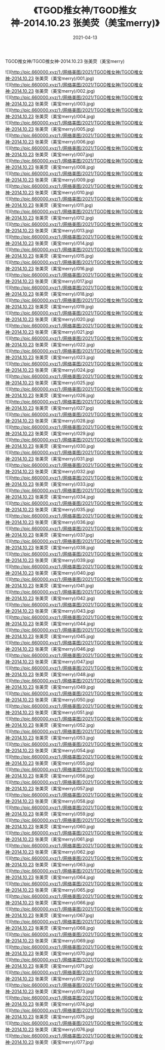 ﻿---
layout: post
title:  《TGOD推女神/TGOD推女神-2014.10.23 张美荧（美宝merry)》
date:   2021-04-13
img: http://pic.660000.xyz/1:/网络美图/2021/TGOD推女神/TGOD推女神-2014.10.23 张美荧（美宝merry)/000.jpg
categories: [美女, 清纯, 唯美]
---

TGOD推女神/TGOD推女神-2014.10.23 张美荧（美宝merry)

 ![](http://pic.660000.xyz/1:/网络美图/2021/TGOD推女神/TGOD推女神-2014.10.23 张美荧（美宝merry)/001.jpg) <br>![](http://pic.660000.xyz/1:/网络美图/2021/TGOD推女神/TGOD推女神-2014.10.23 张美荧（美宝merry)/002.jpg) <br>![](http://pic.660000.xyz/1:/网络美图/2021/TGOD推女神/TGOD推女神-2014.10.23 张美荧（美宝merry)/003.jpg) <br>![](http://pic.660000.xyz/1:/网络美图/2021/TGOD推女神/TGOD推女神-2014.10.23 张美荧（美宝merry)/004.jpg) <br>![](http://pic.660000.xyz/1:/网络美图/2021/TGOD推女神/TGOD推女神-2014.10.23 张美荧（美宝merry)/005.jpg) <br>![](http://pic.660000.xyz/1:/网络美图/2021/TGOD推女神/TGOD推女神-2014.10.23 张美荧（美宝merry)/006.jpg) <br>![](http://pic.660000.xyz/1:/网络美图/2021/TGOD推女神/TGOD推女神-2014.10.23 张美荧（美宝merry)/007.jpg) <br>![](http://pic.660000.xyz/1:/网络美图/2021/TGOD推女神/TGOD推女神-2014.10.23 张美荧（美宝merry)/008.jpg) <br>![](http://pic.660000.xyz/1:/网络美图/2021/TGOD推女神/TGOD推女神-2014.10.23 张美荧（美宝merry)/009.jpg) <br>![](http://pic.660000.xyz/1:/网络美图/2021/TGOD推女神/TGOD推女神-2014.10.23 张美荧（美宝merry)/010.jpg) <br>![](http://pic.660000.xyz/1:/网络美图/2021/TGOD推女神/TGOD推女神-2014.10.23 张美荧（美宝merry)/011.jpg) <br>![](http://pic.660000.xyz/1:/网络美图/2021/TGOD推女神/TGOD推女神-2014.10.23 张美荧（美宝merry)/012.jpg) <br>![](http://pic.660000.xyz/1:/网络美图/2021/TGOD推女神/TGOD推女神-2014.10.23 张美荧（美宝merry)/013.jpg) <br>![](http://pic.660000.xyz/1:/网络美图/2021/TGOD推女神/TGOD推女神-2014.10.23 张美荧（美宝merry)/014.jpg) <br>![](http://pic.660000.xyz/1:/网络美图/2021/TGOD推女神/TGOD推女神-2014.10.23 张美荧（美宝merry)/015.jpg) <br>![](http://pic.660000.xyz/1:/网络美图/2021/TGOD推女神/TGOD推女神-2014.10.23 张美荧（美宝merry)/016.jpg) <br>![](http://pic.660000.xyz/1:/网络美图/2021/TGOD推女神/TGOD推女神-2014.10.23 张美荧（美宝merry)/017.jpg) <br>![](http://pic.660000.xyz/1:/网络美图/2021/TGOD推女神/TGOD推女神-2014.10.23 张美荧（美宝merry)/018.jpg) <br>![](http://pic.660000.xyz/1:/网络美图/2021/TGOD推女神/TGOD推女神-2014.10.23 张美荧（美宝merry)/019.jpg) <br>![](http://pic.660000.xyz/1:/网络美图/2021/TGOD推女神/TGOD推女神-2014.10.23 张美荧（美宝merry)/020.jpg) <br>![](http://pic.660000.xyz/1:/网络美图/2021/TGOD推女神/TGOD推女神-2014.10.23 张美荧（美宝merry)/021.jpg) <br>![](http://pic.660000.xyz/1:/网络美图/2021/TGOD推女神/TGOD推女神-2014.10.23 张美荧（美宝merry)/022.jpg) <br>![](http://pic.660000.xyz/1:/网络美图/2021/TGOD推女神/TGOD推女神-2014.10.23 张美荧（美宝merry)/023.jpg) <br>![](http://pic.660000.xyz/1:/网络美图/2021/TGOD推女神/TGOD推女神-2014.10.23 张美荧（美宝merry)/024.jpg) <br>![](http://pic.660000.xyz/1:/网络美图/2021/TGOD推女神/TGOD推女神-2014.10.23 张美荧（美宝merry)/025.jpg) <br>![](http://pic.660000.xyz/1:/网络美图/2021/TGOD推女神/TGOD推女神-2014.10.23 张美荧（美宝merry)/026.jpg) <br>![](http://pic.660000.xyz/1:/网络美图/2021/TGOD推女神/TGOD推女神-2014.10.23 张美荧（美宝merry)/027.jpg) <br>![](http://pic.660000.xyz/1:/网络美图/2021/TGOD推女神/TGOD推女神-2014.10.23 张美荧（美宝merry)/028.jpg) <br>![](http://pic.660000.xyz/1:/网络美图/2021/TGOD推女神/TGOD推女神-2014.10.23 张美荧（美宝merry)/029.jpg) <br>![](http://pic.660000.xyz/1:/网络美图/2021/TGOD推女神/TGOD推女神-2014.10.23 张美荧（美宝merry)/030.jpg) <br>![](http://pic.660000.xyz/1:/网络美图/2021/TGOD推女神/TGOD推女神-2014.10.23 张美荧（美宝merry)/031.jpg) <br>![](http://pic.660000.xyz/1:/网络美图/2021/TGOD推女神/TGOD推女神-2014.10.23 张美荧（美宝merry)/032.jpg) <br>![](http://pic.660000.xyz/1:/网络美图/2021/TGOD推女神/TGOD推女神-2014.10.23 张美荧（美宝merry)/033.jpg) <br>![](http://pic.660000.xyz/1:/网络美图/2021/TGOD推女神/TGOD推女神-2014.10.23 张美荧（美宝merry)/034.jpg) <br>![](http://pic.660000.xyz/1:/网络美图/2021/TGOD推女神/TGOD推女神-2014.10.23 张美荧（美宝merry)/035.jpg) <br>![](http://pic.660000.xyz/1:/网络美图/2021/TGOD推女神/TGOD推女神-2014.10.23 张美荧（美宝merry)/036.jpg) <br>![](http://pic.660000.xyz/1:/网络美图/2021/TGOD推女神/TGOD推女神-2014.10.23 张美荧（美宝merry)/037.jpg) <br>![](http://pic.660000.xyz/1:/网络美图/2021/TGOD推女神/TGOD推女神-2014.10.23 张美荧（美宝merry)/038.jpg) <br>![](http://pic.660000.xyz/1:/网络美图/2021/TGOD推女神/TGOD推女神-2014.10.23 张美荧（美宝merry)/039.jpg) <br>![](http://pic.660000.xyz/1:/网络美图/2021/TGOD推女神/TGOD推女神-2014.10.23 张美荧（美宝merry)/040.jpg) <br>![](http://pic.660000.xyz/1:/网络美图/2021/TGOD推女神/TGOD推女神-2014.10.23 张美荧（美宝merry)/041.jpg) <br>![](http://pic.660000.xyz/1:/网络美图/2021/TGOD推女神/TGOD推女神-2014.10.23 张美荧（美宝merry)/042.jpg) <br>![](http://pic.660000.xyz/1:/网络美图/2021/TGOD推女神/TGOD推女神-2014.10.23 张美荧（美宝merry)/043.jpg) <br>![](http://pic.660000.xyz/1:/网络美图/2021/TGOD推女神/TGOD推女神-2014.10.23 张美荧（美宝merry)/044.jpg) <br>![](http://pic.660000.xyz/1:/网络美图/2021/TGOD推女神/TGOD推女神-2014.10.23 张美荧（美宝merry)/045.jpg) <br>![](http://pic.660000.xyz/1:/网络美图/2021/TGOD推女神/TGOD推女神-2014.10.23 张美荧（美宝merry)/046.jpg) <br>![](http://pic.660000.xyz/1:/网络美图/2021/TGOD推女神/TGOD推女神-2014.10.23 张美荧（美宝merry)/047.jpg) <br>![](http://pic.660000.xyz/1:/网络美图/2021/TGOD推女神/TGOD推女神-2014.10.23 张美荧（美宝merry)/048.jpg) <br>![](http://pic.660000.xyz/1:/网络美图/2021/TGOD推女神/TGOD推女神-2014.10.23 张美荧（美宝merry)/049.jpg) <br>![](http://pic.660000.xyz/1:/网络美图/2021/TGOD推女神/TGOD推女神-2014.10.23 张美荧（美宝merry)/050.jpg) <br>![](http://pic.660000.xyz/1:/网络美图/2021/TGOD推女神/TGOD推女神-2014.10.23 张美荧（美宝merry)/051.jpg) <br>![](http://pic.660000.xyz/1:/网络美图/2021/TGOD推女神/TGOD推女神-2014.10.23 张美荧（美宝merry)/052.jpg) <br>![](http://pic.660000.xyz/1:/网络美图/2021/TGOD推女神/TGOD推女神-2014.10.23 张美荧（美宝merry)/053.jpg) <br>![](http://pic.660000.xyz/1:/网络美图/2021/TGOD推女神/TGOD推女神-2014.10.23 张美荧（美宝merry)/054.jpg) <br>![](http://pic.660000.xyz/1:/网络美图/2021/TGOD推女神/TGOD推女神-2014.10.23 张美荧（美宝merry)/055.jpg) <br>![](http://pic.660000.xyz/1:/网络美图/2021/TGOD推女神/TGOD推女神-2014.10.23 张美荧（美宝merry)/056.jpg) <br>![](http://pic.660000.xyz/1:/网络美图/2021/TGOD推女神/TGOD推女神-2014.10.23 张美荧（美宝merry)/057.jpg) <br>![](http://pic.660000.xyz/1:/网络美图/2021/TGOD推女神/TGOD推女神-2014.10.23 张美荧（美宝merry)/058.jpg) <br>![](http://pic.660000.xyz/1:/网络美图/2021/TGOD推女神/TGOD推女神-2014.10.23 张美荧（美宝merry)/059.jpg) <br>![](http://pic.660000.xyz/1:/网络美图/2021/TGOD推女神/TGOD推女神-2014.10.23 张美荧（美宝merry)/060.jpg) <br>![](http://pic.660000.xyz/1:/网络美图/2021/TGOD推女神/TGOD推女神-2014.10.23 张美荧（美宝merry)/061.jpg) <br>![](http://pic.660000.xyz/1:/网络美图/2021/TGOD推女神/TGOD推女神-2014.10.23 张美荧（美宝merry)/062.jpg) <br>![](http://pic.660000.xyz/1:/网络美图/2021/TGOD推女神/TGOD推女神-2014.10.23 张美荧（美宝merry)/063.jpg) <br>![](http://pic.660000.xyz/1:/网络美图/2021/TGOD推女神/TGOD推女神-2014.10.23 张美荧（美宝merry)/064.jpg) <br>![](http://pic.660000.xyz/1:/网络美图/2021/TGOD推女神/TGOD推女神-2014.10.23 张美荧（美宝merry)/065.jpg) <br>![](http://pic.660000.xyz/1:/网络美图/2021/TGOD推女神/TGOD推女神-2014.10.23 张美荧（美宝merry)/066.jpg) <br>![](http://pic.660000.xyz/1:/网络美图/2021/TGOD推女神/TGOD推女神-2014.10.23 张美荧（美宝merry)/067.jpg) <br>![](http://pic.660000.xyz/1:/网络美图/2021/TGOD推女神/TGOD推女神-2014.10.23 张美荧（美宝merry)/068.jpg) <br>![](http://pic.660000.xyz/1:/网络美图/2021/TGOD推女神/TGOD推女神-2014.10.23 张美荧（美宝merry)/069.jpg) <br>![](http://pic.660000.xyz/1:/网络美图/2021/TGOD推女神/TGOD推女神-2014.10.23 张美荧（美宝merry)/070.jpg) <br>![](http://pic.660000.xyz/1:/网络美图/2021/TGOD推女神/TGOD推女神-2014.10.23 张美荧（美宝merry)/071.jpg) <br>![](http://pic.660000.xyz/1:/网络美图/2021/TGOD推女神/TGOD推女神-2014.10.23 张美荧（美宝merry)/072.jpg) <br>![](http://pic.660000.xyz/1:/网络美图/2021/TGOD推女神/TGOD推女神-2014.10.23 张美荧（美宝merry)/073.jpg) <br>![](http://pic.660000.xyz/1:/网络美图/2021/TGOD推女神/TGOD推女神-2014.10.23 张美荧（美宝merry)/074.jpg) <br>![](http://pic.660000.xyz/1:/网络美图/2021/TGOD推女神/TGOD推女神-2014.10.23 张美荧（美宝merry)/075.jpg) <br>![](http://pic.660000.xyz/1:/网络美图/2021/TGOD推女神/TGOD推女神-2014.10.23 张美荧（美宝merry)/076.jpg) <br>![](http://pic.660000.xyz/1:/网络美图/2021/TGOD推女神/TGOD推女神-2014.10.23 张美荧（美宝merry)/077.jpg) <br>